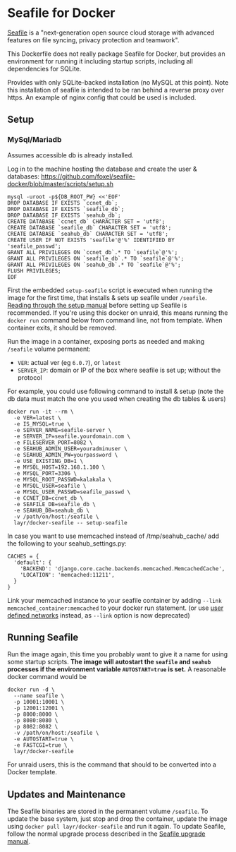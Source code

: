 # Seafile for Docker

[Seafile](http://www.seafile.com/) is a "next-generation open source cloud storage
with advanced features on file syncing, privacy protection and teamwork".

This Dockerfile does not really package Seafile for Docker, but provides an environment
for running it including startup scripts, including all dependencies for SQLite.

Provides with only SQLite-backed installation (no MySQL at this point).
Note this installation of seafile is intended to be ran behind a reverse proxy over https.
An example of nginx config that could be used is included.

## Setup

### MySql/Mariadb

Assumes accessible db is already installed.

Log in to the machine hosting the database and create the user & databases:
https://github.com/foxel/seafile-docker/blob/master/scripts/setup.sh

```
mysql -uroot -p${DB_ROOT_PW} <<'EOF'
DROP DATABASE IF EXISTS `ccnet_db`;
DROP DATABASE IF EXISTS `seafile_db`;
DROP DATABASE IF EXISTS `seahub_db`;
CREATE DATABASE `ccnet_db` CHARACTER SET = 'utf8';
CREATE DATABASE `seafile_db` CHARACTER SET = 'utf8';
CREATE DATABASE `seahub_db` CHARACTER SET = 'utf8';
CREATE USER IF NOT EXISTS 'seafile'@'%' IDENTIFIED BY 'seafile_passwd';
GRANT ALL PRIVILEGES ON `ccnet_db`.* TO `seafile`@'%';
GRANT ALL PRIVILEGES ON `seafile_db`.* TO `seafile`@'%';
GRANT ALL PRIVILEGES ON `seahub_db`.* TO `seafile`@'%';
FLUSH PRIVILEGES;
EOF
```

First the embedded `setup-seafile` script is executed when running the image for the
first time, that installs & sets up seafile under `/seafile`.
[Reading through the setup manual](https://github.com/haiwen/seafile/wiki/Download-and-setup-seafile-server)
before setting up Seafile is recommended.
If you're using this docker on unraid, this means running the `docker run` command
below from command line, not from template. When container exits, it should be removed.

Run the image in a container, exposing ports as needed and making `/seafile` volume permanent:

* `VER`: actual ver (eg `6.0.7`), or `latest`
* `SERVER_IP`: domain or IP of the box where seafile is set up; without the protocol

For example, you could use following command to install & setup (note the db data must
match the one you used when creating the db tables & users)

    docker run -it --rm \
      -e VER=latest \
      -e IS_MYSQL=true \
      -e SERVER_NAME=seafile-server \
      -e SERVER_IP=seafile.yourdomain.com \
      -e FILESERVER_PORT=8082 \
      -e SEAHUB_ADMIN_USER=youradminuser \
      -e SEAHUB_ADMIN_PW=yourpassword \
      -e USE_EXISTING_DB=1 \
      -e MYSQL_HOST=192.168.1.100 \
      -e MYSQL_PORT=3306 \
      -e MYSQL_ROOT_PASSWD=kalakala \
      -e MYSQL_USER=seafile \
      -e MYSQL_USER_PASSWD=seafile_passwd \
      -e CCNET_DB=ccnet_db \
      -e SEAFILE_DB=seafile_db \
      -e SEAHUB_DB=seahub_db \
      -v /path/on/host:/seafile \
      layr/docker-seafile -- setup-seafile

In case you want to use memcached instead of /tmp/seahub_cache/ add the following to
your seahub_settings.py:

    CACHES = {
      'default': {
        'BACKEND': 'django.core.cache.backends.memcached.MemcachedCache',
        'LOCATION': 'memcached:11211',
      }
    }

Link your memcached instance to your seafile container by adding
`--link memcached_container:memcached` to your docker run statement.
(or use [user defined networks](https://docs.docker.com/engine/userguide/networking/work-with-networks/#linking-containers-in-user-defined-networks)
instead, as `--link` option is now deprecated)

## Running Seafile

Run the image again, this time you probably want to give it a name for using some
startup scripts.
**The image will autostart the `seafile` and `seahub` processes if the environment
variable `AUTOSTART=true` is set.** A reasonable docker command would be

    docker run -d \
      --name seafile \
      -p 10001:10001 \
      -p 12001:12001 \
      -p 8000:8000 \
      -p 8080:8080 \
      -p 8082:8082 \
      -v /path/on/host:/seafile \
      -e AUTOSTART=true \
      -e FASTCGI=true \
      layr/docker-seafile

For unraid users, this is the command that should to be converted into a Docker template.

## Updates and Maintenance

The Seafile binaries are stored in the permanent volume `/seafile`. To update the
base system, just stop and drop the container, update the image using
`docker pull layr/docker-seafile` and run it again. To update Seafile, follow the normal
upgrade process described in the [Seafile upgrade manual](https://github.com/haiwen/seafile/wiki/Upgrading-Seafile-Server).

